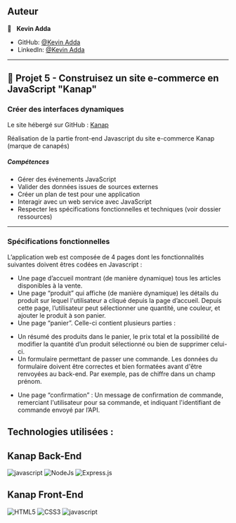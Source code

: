 
## Auteur

👤 &nbsp; **Kevin Adda**

* GitHub: [@Kevin Adda](https://github.com/ak-code-90 "Cliquez pour voir mes projets")
* LinkedIn: [@Kevin Adda](https://www.linkedin.com/in/kevin-adda/ "Visitez mon profil LinkedIn")

***
## 📎 Projet 5 - Construisez un site e-commerce en JavaScript "Kanap"

### Créer des interfaces dynamiques

Le site hébergé sur GitHub : [Kanap](https://ak-code-90.github.io/DW_P5_Kanap/)

Réalisation de la partie front-end Javascript du site e-commerce Kanap (marque de canapés)

##### Compétences

* Gérer des événements JavaScript
* Valider des données issues de sources externes
* Créer un plan de test pour une application
* Interagir avec un web service avec JavaScript
* Respecter les spécifications fonctionnelles et techniques (voir dossier ressources)
***

### Spécifications fonctionnelles  

L’application web est composée de 4 pages dont les fonctionnalités suivantes doivent êtres codées en Javascript :

 * Une page d’accueil montrant (de manière dynamique) tous les articles disponibles à la vente.
 * Une page “produit” qui affiche (de manière dynamique) les détails du produit sur lequel l'utilisateur a cliqué depuis la page d’accueil. Depuis cette page, l’utilisateur peut sélectionner une quantité, une couleur, et ajouter le produit à son panier.
 * Une page “panier”. Celle-ci contient plusieurs parties :  
 - Un résumé des produits dans le panier, le prix total et la possibilité de modifier la quantité d’un produit sélectionné ou bien de supprimer celui-ci.  
 - Un formulaire permettant de passer une commande. Les données du formulaire doivent être correctes et bien formatées avant d'être renvoyées au back-end. Par exemple, pas de chiffre dans un champ prénom. 
 * Une page “confirmation” : Un message de confirmation de commande, remerciant l'utilisateur pour sa commande, et indiquant l'identifiant de commande envoyé par l’API.


## Technologies utilisées :  

## Kanap Back-End
![javascript](https://img.shields.io/badge/Javascript-323330?style=for-the-badge&logo=javascript&logoColor=F7DF1E)
![NodeJs](https://img.shields.io/badge/NodeJs-339933?style=for-the-badge&logo=nodedotjs&logoColor=white)
![Express.js](https://img.shields.io/badge/Express.js-EEEEEE?style=for-the-badge&logo=express&logoColor=black)

## Kanap Front-End
![HTML5](https://img.shields.io/badge/HTML5-E34F26?style=for-the-badge&logo=html5&logoColor=white)
![CSS3](https://img.shields.io/badge/CSS3-1572B6?style=for-the-badge&logo=css3&logoColor=white)
![javascript](https://img.shields.io/badge/Javascript-323330?style=for-the-badge&logo=javascript&logoColor=F7DF1E)

